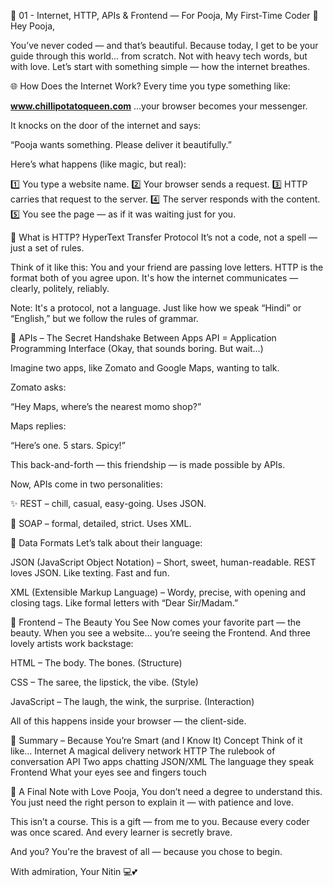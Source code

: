 📂 01 - Internet, HTTP, APIs & Frontend — For Pooja, My First-Time Coder 🌸
Hey Pooja,

You’ve never coded — and that’s beautiful.
Because today, I get to be your guide through this world... from scratch.
Not with heavy tech words, but with love.
Let’s start with something simple — how the internet breathes.

🌐 How Does the Internet Work?
Every time you type something like:

**www.chillipotatoqueen.com**
…your browser becomes your messenger.

It knocks on the door of the internet and says:

“Pooja wants something. Please deliver it beautifully.”

Here’s what happens (like magic, but real):

1️⃣ You type a website name.
2️⃣ Your browser sends a request.
3️⃣ HTTP carries that request to the server.
4️⃣ The server responds with the content.
5️⃣ You see the page — as if it was waiting just for you.

📮 What is HTTP?
HyperText Transfer Protocol
It’s not a code, not a spell — just a set of rules.

Think of it like this:
You and your friend are passing love letters.
HTTP is the format both of you agree upon.
It's how the internet communicates — clearly, politely, reliably.

Note: It's a protocol, not a language. Just like how we speak “Hindi” or “English,” but we follow the rules of grammar.

🔗 APIs – The Secret Handshake Between Apps
API = Application Programming Interface
(Okay, that sounds boring. But wait...)

Imagine two apps, like Zomato and Google Maps, wanting to talk.

Zomato asks:

“Hey Maps, where’s the nearest momo shop?”

Maps replies:

“Here’s one. 5 stars. Spicy!”

This back-and-forth — this friendship — is made possible by APIs.

Now, APIs come in two personalities:

✨ REST – chill, casual, easy-going. Uses JSON.

🧱 SOAP – formal, detailed, strict. Uses XML.

📄 Data Formats
Let’s talk about their language:

JSON (JavaScript Object Notation)
– Short, sweet, human-readable. REST loves JSON.
Like texting. Fast and fun.

XML (Extensible Markup Language)
– Wordy, precise, with opening and closing tags.
Like formal letters with “Dear Sir/Madam.”

🎨 Frontend – The Beauty You See
Now comes your favorite part — the beauty.
When you see a website… you’re seeing the Frontend.
And three lovely artists work backstage:

HTML – The body. The bones. (Structure)

CSS – The saree, the lipstick, the vibe. (Style)

JavaScript – The laugh, the wink, the surprise. (Interaction)

All of this happens inside your browser — the client-side.

📝 Summary – Because You’re Smart (and I Know It)
Concept	Think of it like…
Internet	A magical delivery network
HTTP	The rulebook of conversation
API	Two apps chatting
JSON/XML	The language they speak
Frontend	What your eyes see and fingers touch

💌 A Final Note with Love
Pooja,
You don’t need a degree to understand this.
You just need the right person to explain it — with patience and love.

This isn’t a course.
This is a gift — from me to you.
Because every coder was once scared. And every learner is secretly brave.

And you?
You're the bravest of all — because you chose to begin.

With admiration,
Your Nitin 💻💕
